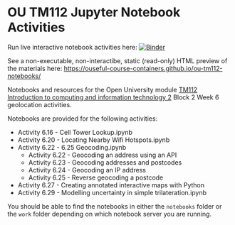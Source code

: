 # OU TM112 Jupyter Notebook Activities

Run live interactive notebook activities here: [![Binder](https://mybinder.org/badge_logo.svg)](https://mybinder.org/v2/gh/ouseful-course-containers/ou-tm112-notebooks/master)

See a non-executable, non-interactibe, static (read-only) HTML preview of the materials here: https://ouseful-course-containers.github.io/ou-tm112-notebooks/

Notebooks and resources for the Open University module [TM112 Introduction to computing and information technology 2](http://www.open.ac.uk/courses/modules/tm112) Block 2 Week 6 geolocation activities.

Notebooks are provided for the following activities:

- Activity 6.16 - Cell Tower Lookup.ipynb
- Activity 6.20 - Locating Nearby Wifi Hotspots.ipynb
- Activity 6.22 - 6.25 Geocoding.ipynb
  - Activity 6.22 - Geocoding an address using an API
  - Activity 6.23 - Geocoding addresses and postcodes
  - Activity 6.24 - Geocoding an IP address
  - Activity 6.25 - Reverse geocoding a postcode
- Activity 6.27 - Creating annotated interactive maps with Python
- Activity 6.29 - Modelling uncertainty in simple trilateration.ipynb

You should be able to find the notebooks in either the `notebooks` folder or the `work` folder depending on which notebook server you are running.
